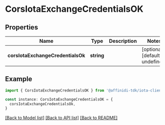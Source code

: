 # CorsIotaExchangeCredentialsOK

## Properties

| Name                              | Type       | Description | Notes                             |
| --------------------------------- | ---------- | ----------- | --------------------------------- |
| **corsIotaExchangeCredentialsOk** | **string** |             | [optional] [default to undefined] |

## Example

```typescript
import { CorsIotaExchangeCredentialsOK } from '@affinidi-tdk/iota-client'

const instance: CorsIotaExchangeCredentialsOK = {
  corsIotaExchangeCredentialsOk,
}
```

[[Back to Model list]](../README.md#documentation-for-models) [[Back to API list]](../README.md#documentation-for-api-endpoints) [[Back to README]](../README.md)

